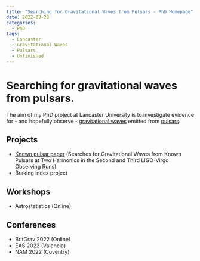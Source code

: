 ```yaml
---
title: "Searching for Gravitational Waves from Pulsars - PhD Homepage"
date: 2022-08-28
categories:
  - PhD
tags:
  - Lancaster
  - Gravitational Waves
  - Pulsars
  - Unfinished
---
```


# Searching for gravitational waves from pulsars.

The aim of my PhD project at Lancaster University is to investigate evidence for - and hopefully observe - [gravitational waves](_posts/2022-08-28-gravitational-waves.md) emitted from [pulsars](_posts/2022-08-28-pulsars.md). 

## Projects
  - [Known pulsar paper](_posts/2022-08-28-known-pulsar-paper.md) (Searches for Gravitational Waves from Known Pulsars at Two Harmonics in the Second and Third LIGO-Virgo Observing Runs)
  - Braking index project

## Workshops
  - Astrostatistics (Online)

## Conferences
  - BritGrav 2022 (Online)
  - EAS 2022 (Valencia)
  - NAM 2022 (Coventry)
